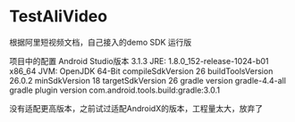 # TestAliVideo
根据阿里短视频文档，自己接入的demo SDK 运行版

项目中的配置
Android Studio版本	3.1.3
JRE:	1.8.0_152-release-1024-b01 x86_64
JVM:	OpenJDK 64-Bit
compileSdkVersion	26
buildToolsVersion	26.0.2
minSdkVersion	18
targetSdkVersion	26
gradle version	gradle-4.4-all
gradle plugin version	com.android.tools.build:gradle:3.0.1

没有适配更高版本，之前试过适配AndroidX的版本，工程量太大，放弃了
